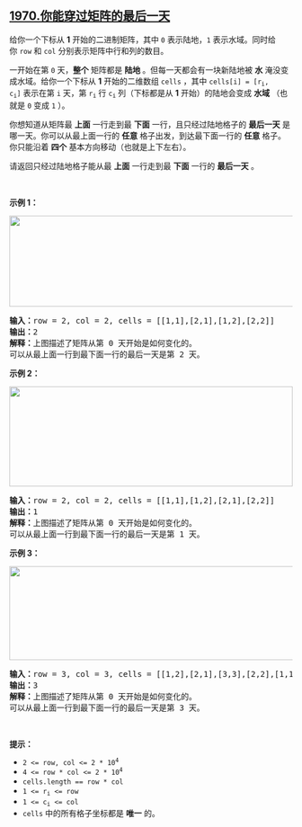 ## [1970.你能穿过矩阵的最后一天](https://leetcode.cn/problems/last-day-where-you-can-still-cross/)
<p>给你一个下标从 <strong>1</strong>&nbsp;开始的二进制矩阵，其中&nbsp;<code>0</code>&nbsp;表示陆地，<code>1</code>&nbsp;表示水域。同时给你&nbsp;<code>row</code> 和&nbsp;<code>col</code>&nbsp;分别表示矩阵中行和列的数目。</p>

<p>一开始在第&nbsp;<code>0</code>&nbsp;天，<strong>整个</strong>&nbsp;矩阵都是&nbsp;<strong>陆地</strong>&nbsp;。但每一天都会有一块新陆地被&nbsp;<strong>水</strong>&nbsp;淹没变成水域。给你一个下标从&nbsp;<strong>1</strong>&nbsp;开始的二维数组&nbsp;<code>cells</code>&nbsp;，其中&nbsp;<code>cells[i] = [r<sub>i</sub>, c<sub>i</sub>]</code>&nbsp;表示在第&nbsp;<code>i</code>&nbsp;天，第&nbsp;<code>r<sub>i</sub></code>&nbsp;行&nbsp;<code>c<sub>i</sub></code>&nbsp;列（下标都是从 <strong>1</strong>&nbsp;开始）的陆地会变成 <strong>水域</strong>&nbsp;（也就是 <code>0</code>&nbsp;变成 <code>1</code>&nbsp;）。</p>

<p>你想知道从矩阵最 <strong>上面</strong>&nbsp;一行走到最 <strong>下面</strong>&nbsp;一行，且只经过陆地格子的 <strong>最后一天</strong>&nbsp;是哪一天。你可以从最上面一行的&nbsp;<strong>任意</strong>&nbsp;格子出发，到达最下面一行的&nbsp;<strong>任意</strong>&nbsp;格子。你只能沿着&nbsp;<strong>四个</strong>&nbsp;基本方向移动（也就是上下左右）。</p>

<p>请返回只经过陆地格子能从最 <strong>上面</strong>&nbsp;一行走到最 <strong>下面</strong>&nbsp;一行的 <strong>最后一天</strong>&nbsp;。</p>

<p>&nbsp;</p>

<p><strong>示例 1：</strong></p>
<img alt="" src="https://assets.leetcode.com/uploads/2021/07/27/1.png" style="width: 624px; height: 162px;">
<pre><b>输入：</b>row = 2, col = 2, cells = [[1,1],[2,1],[1,2],[2,2]]
<b>输出：</b>2
<b>解释：</b>上图描述了矩阵从第 0 天开始是如何变化的。
可以从最上面一行到最下面一行的最后一天是第 2 天。
</pre>

<p><strong>示例 2：</strong></p>
<img alt="" src="https://assets.leetcode.com/uploads/2021/07/27/2.png" style="width: 504px; height: 178px;">
<pre><b>输入：</b>row = 2, col = 2, cells = [[1,1],[1,2],[2,1],[2,2]]
<b>输出：</b>1
<b>解释：</b>上图描述了矩阵从第 0 天开始是如何变化的。
可以从最上面一行到最下面一行的最后一天是第 1 天。
</pre>

<p><strong>示例 3：</strong></p>
<img alt="" src="https://assets.leetcode.com/uploads/2021/07/27/3.png" style="width: 666px; height: 167px;">
<pre><b>输入：</b>row = 3, col = 3, cells = [[1,2],[2,1],[3,3],[2,2],[1,1],[1,3],[2,3],[3,2],[3,1]]
<b>输出：</b>3
<b>解释：</b>上图描述了矩阵从第 0 天开始是如何变化的。
可以从最上面一行到最下面一行的最后一天是第 3 天。
</pre>

<p>&nbsp;</p>

<p><strong>提示：</strong></p>

<ul>
	<li><code>2 &lt;= row, col &lt;= 2 * 10<sup>4</sup></code></li>
	<li><code>4 &lt;= row * col &lt;= 2 * 10<sup>4</sup></code></li>
	<li><code>cells.length == row * col</code></li>
	<li><code>1 &lt;= r<sub>i</sub> &lt;= row</code></li>
	<li><code>1 &lt;= c<sub>i</sub> &lt;= col</code></li>
	<li><code>cells</code>&nbsp;中的所有格子坐标都是 <strong>唯一</strong>&nbsp;的。</li>
</ul>
